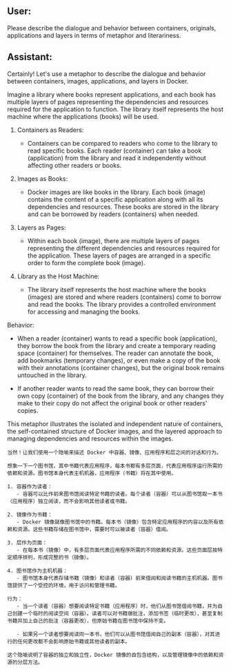 ## User:


Please describe the dialogue and behavior between containers, originals, applications and layers in terms of metaphor and literariness.



## Assistant:


Certainly! Let's use a metaphor to describe the dialogue and behavior between containers, images, applications, and layers in Docker.

Imagine a library where books represent applications, and each book has multiple layers of pages representing the dependencies and resources required for the application to function. The library itself represents the host machine where the applications (books) will be used.

1. Containers as Readers:
   - Containers can be compared to readers who come to the library to read specific books. Each reader (container) can take a book (application) from the library and read it independently without affecting other readers or books.

2. Images as Books:
   - Docker images are like books in the library. Each book (image) contains the content of a specific application along with all its dependencies and resources. These books are stored in the library and can be borrowed by readers (containers) when needed.

3. Layers as Pages:
   - Within each book (image), there are multiple layers of pages representing the different dependencies and resources required for the application. These layers of pages are arranged in a specific order to form the complete book (image).

4. Library as the Host Machine:
   - The library itself represents the host machine where the books (images) are stored and where readers (containers) come to borrow and read the books. The library provides a controlled environment for accessing and managing the books.

Behavior:
   - When a reader (container) wants to read a specific book (application), they borrow the book from the library and create a temporary reading space (container) for themselves. The reader can annotate the book, add bookmarks (temporary changes), or even make a copy of the book with their annotations (container changes), but the original book remains untouched in the library.

   - If another reader wants to read the same book, they can borrow their own copy (container) of the book from the library, and any changes they make to their copy do not affect the original book or other readers' copies.

This metaphor illustrates the isolated and independent nature of containers, the self-contained structure of Docker images, and the layered approach to managing dependencies and resources within the images.

```
当然！让我们使用一个隐喻来描述 Docker 中容器、镜像、应用程序和层之间的对话和行为。

想象一下一个图书馆，其中书籍代表应用程序，每本书都有多层页面，代表应用程序运行所需的依赖和资源。图书馆本身代表主机机器，应用程序（书籍）将在其中使用。

1. 容器作为读者：
   - 容器可以比作前来图书馆阅读特定书籍的读者。每个读者（容器）可以从图书馆取一本书（应用程序）独立阅读，而不会影响其他读者或书籍。

2. 镜像作为书籍：
   - Docker 镜像就像图书馆中的书籍。每本书（镜像）包含特定应用程序的内容以及所有依赖和资源。这些书籍存储在图书馆中，需要时可以被读者（容器）借阅。

3. 层作为页面：
   - 在每本书（镜像）中，有多层页面代表应用程序所需的不同依赖和资源。这些页面层按特定顺序排列，形成完整的书（镜像）。

4. 图书馆作为主机机器：
   - 图书馆本身代表存储书籍（镜像）和读者（容器）前来借阅和阅读书籍的主机机器。图书馆提供了一个受控的环境，用于访问和管理书籍。

行为：
   - 当一个读者（容器）想要阅读特定书籍（应用程序）时，他们从图书馆借阅书籍，并为自己创建一个临时的阅读空间（容器）。读者可以对书籍做批注，添加书签（临时更改），甚至复制书籍并加上自己的批注（容器更改），但原始书籍在图书馆中保持不变。

   - 如果另一个读者想要阅读同一本书，他们可以从图书馆借阅自己的副本（容器），对其进行的任何更改都不会影响原始书籍或其他读者的副本。

这个隐喻说明了容器的独立和独立性，Docker 镜像的自包含结构，以及管理镜像中的依赖和资源的分层方法。
```